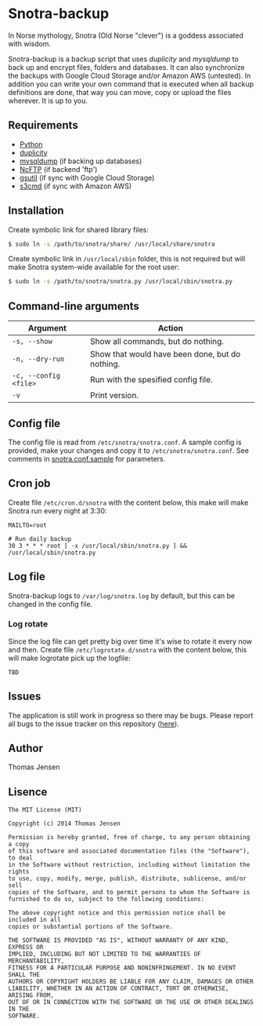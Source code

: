 # Snotra-backup
In Norse mythology, Snotra (Old Norse "clever") is a goddess associated with wisdom.

Snotra-backup is a backup script that uses *duplicity* and *mysqldump* to back up and encrypt files, folders and databases.
It can also synchronize the backups with Google Cloud Storage and/or Amazon AWS (untested). In addition you can write your own command that is
executed when all backup definitions are done, that way you can move, copy or upload the files wherever. It is up to you.

## Requirements
* [Python](https://www.python.org/)
* [duplicity](http://duplicity.nongnu.org/)
* [mysqldump](http://www.linuxcommand.org/man_pages/mysqldump1.html) (if backing up databases)
* [NcFTP](http://www.ncftp.com/) (if backend 'ftp')
* [gsutil](https://developers.google.com/storage/docs/gsutil) (if sync with Google Cloud Storage)
* [s3cmd](http://s3tools.org/s3cmd) (if sync with Amazon AWS)

## Installation
Create symbolic link for shared library files:
```bash
$ sudo ln -s /path/to/snotra/share/ /usr/local/share/snotra
```

Create symbolic link in `/usr/local/sbin` folder, this is not required but will make Snotra system-wide available for the root user:
```bash
$ sudo ln -s /path/to/snotra/snotra.py /usr/local/sbin/snotra.py
```

## Command-line arguments
Argument | Action
--- | ---
`-s, --show` | Show all commands, but do nothing.
`-n, --dry-run` | Show that would have been done, but do nothing.
`-c, --config <file>` | Run with the spesified config file.
`-v` | Print version.

## Config file
The config file is read from `/etc/snotra/snotra.conf`. A sample config is provided, make your changes and copy it to `/etc/snotra/snotra.conf`. See comments in [snotra.conf.sample](snotra.conf.sample) for parameters.

## Cron job
Create file `/etc/cron.d/snotra` with the content below, this make will make Snotra run every night at 3:30:

```cron
MAILTO=root

# Run daily backup
30 3 * * * root [ -x /usr/local/sbin/snotra.py ] && /usr/local/sbin/snotra.py
```

## Log file
Snotra-backup logs to `/var/log/snotra.log` by default, but this can be changed in the config file.

### Log rotate
Since the log file can get pretty big over time it's wise to rotate it every now and then. Create file `/etc/logrotate.d/snotra` with the content below, this will make logrotate pick up the logfile:

```logrotate
TBD
```

## Issues
The application is still work in progress so there may be bugs. Please report all bugs to the issue tracker on this repository ([here](https://github.com/HebronNor/Snotra-backup/issues)).

## Author
Thomas Jensen

## Lisence
```
The MIT License (MIT)

Copyright (c) 2014 Thomas Jensen

Permission is hereby granted, free of charge, to any person obtaining a copy
of this software and associated documentation files (the "Software"), to deal
in the Software without restriction, including without limitation the rights
to use, copy, modify, merge, publish, distribute, sublicense, and/or sell
copies of the Software, and to permit persons to whom the Software is
furnished to do so, subject to the following conditions:

The above copyright notice and this permission notice shall be included in all
copies or substantial portions of the Software.

THE SOFTWARE IS PROVIDED "AS IS", WITHOUT WARRANTY OF ANY KIND, EXPRESS OR
IMPLIED, INCLUDING BUT NOT LIMITED TO THE WARRANTIES OF MERCHANTABILITY,
FITNESS FOR A PARTICULAR PURPOSE AND NONINFRINGEMENT. IN NO EVENT SHALL THE
AUTHORS OR COPYRIGHT HOLDERS BE LIABLE FOR ANY CLAIM, DAMAGES OR OTHER
LIABILITY, WHETHER IN AN ACTION OF CONTRACT, TORT OR OTHERWISE, ARISING FROM,
OUT OF OR IN CONNECTION WITH THE SOFTWARE OR THE USE OR OTHER DEALINGS IN THE
SOFTWARE.
```
